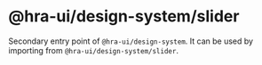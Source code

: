 # @hra-ui/design-system/slider

Secondary entry point of `@hra-ui/design-system`. It can be used by importing from `@hra-ui/design-system/slider`.
